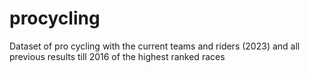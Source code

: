 # procycling
Dataset of pro cycling with the current teams and riders (2023) and all previous results till 2016 of the highest ranked races
